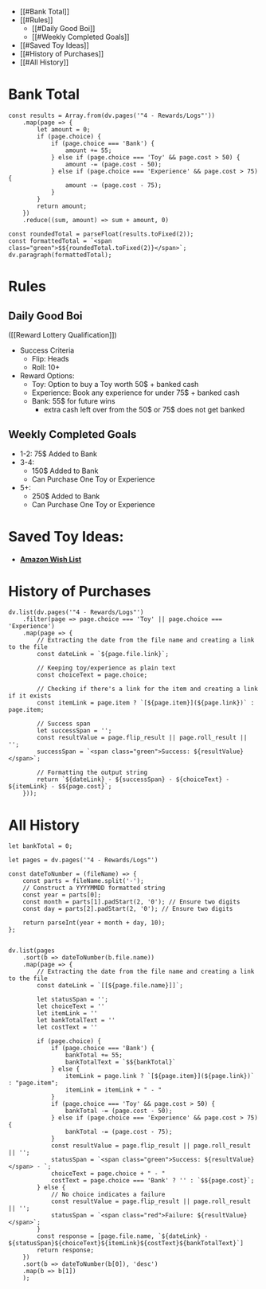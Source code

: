 - [[#Bank Total]]
- [[#Rules]]
	- [[#Daily Good Boi]]
	- [[#Weekly Completed Goals]]
- [[#Saved Toy Ideas]]
- [[#History of Purchases]]
- [[#All History]]
# Bank Total
```dataviewjs
const results = Array.from(dv.pages('"4 - Rewards/Logs"'))
    .map(page => {
        let amount = 0;
        if (page.choice) {
            if (page.choice === 'Bank') {
                amount += 55;
            } else if (page.choice === 'Toy' && page.cost > 50) {
                amount -= (page.cost - 50);
            } else if (page.choice === 'Experience' && page.cost > 75) {
                amount -= (page.cost - 75);
            }
        }
        return amount;
    })
    .reduce((sum, amount) => sum + amount, 0)

const roundedTotal = parseFloat(results.toFixed(2));
const formattedTotal = `<span class="green">$${roundedTotal.toFixed(2)}</span>`;
dv.paragraph(formattedTotal);
```
# Rules
## Daily Good Boi
 ([[Reward Lottery Qualification]])
- Success Criteria
	- Flip: <span class="green">Heads</span>
	- Roll: <span class="green">10+</span>
- Reward Options:
	- Toy: <span class="green">Option to buy a Toy worth 50$ + banked cash</span>
	- Experience: <span class="green">Book any experience for under 75$ + banked cash</span>
	- Bank: <span class="green">55$ for future wins</span>
		- <span class="yellow">extra cash left over from the 50$ or 75$ does not get banked</span>
## Weekly Completed Goals
- 1-2: <span class="green">75$ Added to Bank</span>
- 3-4:
	- <span class="green">150$ Added to Bank</span>
	- <span class="green">Can Purchase One Toy or Experience</span>
- 5+:
	- <span class="green">250$ Added to Bank</span>
	- <span class="green">Can Purchase One Toy or Experience</span>
# Saved Toy Ideas:
- #### [Amazon Wish List](https://www.amazon.com/hz/wishlist/ls/17FM1WBVFC90K?ref_=list_d_wl_lfu_nav_2)
# History of Purchases
```dataviewjs
dv.list(dv.pages('"4 - Rewards/Logs"')
    .filter(page => page.choice === 'Toy' || page.choice === 'Experience')
    .map(page => {
        // Extracting the date from the file name and creating a link to the file
        const dateLink = `${page.file.link}`;

        // Keeping toy/experience as plain text
        const choiceText = page.choice;

        // Checking if there's a link for the item and creating a link if it exists
        const itemLink = page.item ? `[${page.item}](${page.link})` : page.item;

        // Success span
        let successSpan = '';
		const resultValue = page.flip_result || page.roll_result || '';
		successSpan = `<span class="green">Success: ${resultValue}</span>`;

        // Formatting the output string
        return `${dateLink} - ${successSpan} - ${choiceText} - ${itemLink} - $${page.cost}`;
    }));

```
# All History
```dataviewjs
let bankTotal = 0;
  
let pages = dv.pages('"4 - Rewards/Logs"')

const dateToNumber = (fileName) => {
    const parts = fileName.split('-');
	// Construct a YYYYMMDD formatted string
	const year = parts[0];
	const month = parts[1].padStart(2, '0'); // Ensure two digits
	const day = parts[2].padStart(2, '0'); // Ensure two digits

	return parseInt(year + month + day, 10);
};


dv.list(pages
	.sort(b => dateToNumber(b.file.name))
    .map(page => {
        // Extracting the date from the file name and creating a link to the file
        const dateLink = `[[${page.file.name}]]`;

        let statusSpan = '';
        let choiceText = ''
        let itemLink = ''
        let bankTotalText = ''
        let costText = ''
        
        if (page.choice) {
            if (page.choice === 'Bank') {
                bankTotal += 55;
                bankTotalText = `$${bankTotal}`
            } else {
		        itemLink = page.link ? `[${page.item}](${page.link})` : "page.item";
		        itemLink = itemLink + " - "
            }
            if (page.choice === 'Toy' && page.cost > 50) {
                bankTotal -= (page.cost - 50);
            } else if (page.choice === 'Experience' && page.cost > 75) {
                bankTotal -= (page.cost - 75);
            }
            const resultValue = page.flip_result || page.roll_result || '';
            statusSpan = `<span class="green">Success: ${resultValue}</span> - `;
	        choiceText = page.choice + " - "
	        costText = page.choice === 'Bank' ? '' : `$${page.cost}`;
        } else {
            // No choice indicates a failure
            const resultValue = page.flip_result || page.roll_result || '';
            statusSpan = `<span class="red">Failure: ${resultValue}</span>`;
        }
		const response = [page.file.name, `${dateLink} - ${statusSpan}${choiceText}${itemLink}${costText}${bankTotalText}`]
        return response;
    })
	.sort(b => dateToNumber(b[0]), 'desc')
	.map(b => b[1])
    );
```
